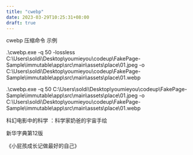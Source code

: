 ```yaml
---
title: "cwebp"
date: 2023-03-29T10:25:31+08:00
draft: true
---
```


cwebp 压缩命令 示例


 .\cwebp.exe -q 50 -lossless C:\Users\soldi\Desktop\youmieyou\codeup\FakePage-Sample\immutable\app\src\main\assets\place\01.jpeg -o C:\Users\soldi\Desktop\youmieyou\codeup\FakePage-Sample\immutable\app\src\main\assets\place\01.webp

  .\cwebp.exe -q 50 C:\Users\soldi\Desktop\youmieyou\codeup\FakePage-Sample\immutable\app\src\main\assets\place\01.jpeg -o C:\Users\soldi\Desktop\youmieyou\codeup\FakePage-Sample\immutable\app\src\main\assets\place\01.webp



科幻电影中的科学 ：科学家奶爸的宇宙手绘

新华字典第12版

《小屁孩成长记做最好的自己》